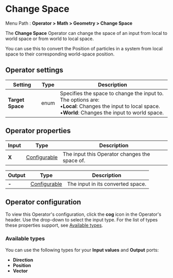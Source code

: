 # Change Space

Menu Path : **Operator > Math > Geometry > Change Space**

The **Change Space** Operator can change the space of an input from local to world space or from world to local space.

You can use this to convert the Position of particles in a system from local space to their corresponding world-space position.

## Operator settings

| **Setting**      | **Type** | **Description**                                              |
| ---------------- | -------- | ------------------------------------------------------------ |
| **Target Space** | enum     | Specifies the space to change the input to. The options are:<br/>&#8226;**Local**: Changes the input to local space.<br/>&#8226;**World**: Changes the input to world space. |

## Operator properties

| **Input** | **Type**                                | **Description**                               |
| --------- | --------------------------------------- | --------------------------------------------- |
| **X**     | [Configurable](#operator-configuration) | The input this Operator changes the space of. |

| **Output** | **Type**                                | **Description**                   |
| ---------- | --------------------------------------- | --------------------------------- |
| **-**      | [Configurable](#operator-configuration) | The input in its converted space. |

## Operator configuration

To view this Operator's configuration, click the **cog** icon in the Operator's header. Use the drop-down to select the input type. For the list of types these properties support, see [Available types](#available-types).



### Available types

You can use the following types for your **Input values** and **Output** ports:

- **Direction**
- **Position**
- **Vector**
